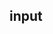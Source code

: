 ## input

<!-- UTSCOMJSON.input.description -->

<!-- UTSCOMJSON.input.attrubute -->

<!-- UTSCOMJSON.input.compatibility -->

<!-- UTSCOMJSON.input.reference -->

